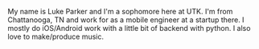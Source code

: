 My name is Luke Parker and I'm a sophomore here at UTK. I'm from Chattanooga, TN and work for as a mobile engineer at a startup there. I mostly do iOS/Android work with a little bit of backend with python. I also love to make/produce music.
